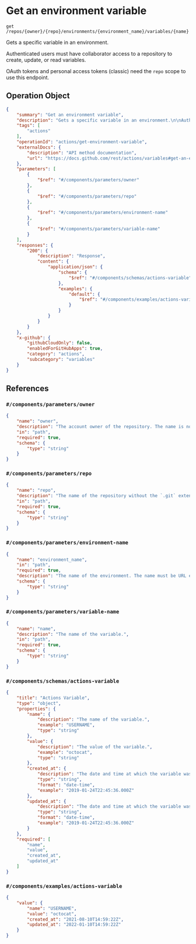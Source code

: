 # Get an environment variable

`get /repos/{owner}/{repo}/environments/{environment_name}/variables/{name}`

Gets a specific variable in an environment.

Authenticated users must have collaborator access to a repository to create, update, or read variables.

OAuth tokens and personal access tokens (classic) need the `repo` scope to use this endpoint.

## Operation Object

```json
{
    "summary": "Get an environment variable",
    "description": "Gets a specific variable in an environment.\n\nAuthenticated users must have collaborator access to a repository to create, update, or read variables.\n\nOAuth tokens and personal access tokens (classic) need the `repo` scope to use this endpoint.",
    "tags": [
        "actions"
    ],
    "operationId": "actions/get-environment-variable",
    "externalDocs": {
        "description": "API method documentation",
        "url": "https://docs.github.com/rest/actions/variables#get-an-environment-variable"
    },
    "parameters": [
        {
            "$ref": "#/components/parameters/owner"
        },
        {
            "$ref": "#/components/parameters/repo"
        },
        {
            "$ref": "#/components/parameters/environment-name"
        },
        {
            "$ref": "#/components/parameters/variable-name"
        }
    ],
    "responses": {
        "200": {
            "description": "Response",
            "content": {
                "application/json": {
                    "schema": {
                        "$ref": "#/components/schemas/actions-variable"
                    },
                    "examples": {
                        "default": {
                            "$ref": "#/components/examples/actions-variable"
                        }
                    }
                }
            }
        }
    },
    "x-github": {
        "githubCloudOnly": false,
        "enabledForGitHubApps": true,
        "category": "actions",
        "subcategory": "variables"
    }
}
```

## References

### `#/components/parameters/owner`

```json
{
    "name": "owner",
    "description": "The account owner of the repository. The name is not case sensitive.",
    "in": "path",
    "required": true,
    "schema": {
        "type": "string"
    }
}
```

### `#/components/parameters/repo`

```json
{
    "name": "repo",
    "description": "The name of the repository without the `.git` extension. The name is not case sensitive.",
    "in": "path",
    "required": true,
    "schema": {
        "type": "string"
    }
}
```

### `#/components/parameters/environment-name`

```json
{
    "name": "environment_name",
    "in": "path",
    "required": true,
    "description": "The name of the environment. The name must be URL encoded. For example, any slashes in the name must be replaced with `%2F`.",
    "schema": {
        "type": "string"
    }
}
```

### `#/components/parameters/variable-name`

```json
{
    "name": "name",
    "description": "The name of the variable.",
    "in": "path",
    "required": true,
    "schema": {
        "type": "string"
    }
}
```

### `#/components/schemas/actions-variable`

```json
{
    "title": "Actions Variable",
    "type": "object",
    "properties": {
        "name": {
            "description": "The name of the variable.",
            "example": "USERNAME",
            "type": "string"
        },
        "value": {
            "description": "The value of the variable.",
            "example": "octocat",
            "type": "string"
        },
        "created_at": {
            "description": "The date and time at which the variable was created, in ISO 8601 format':' YYYY-MM-DDTHH:MM:SSZ.",
            "type": "string",
            "format": "date-time",
            "example": "2019-01-24T22:45:36.000Z"
        },
        "updated_at": {
            "description": "The date and time at which the variable was last updated, in ISO 8601 format':' YYYY-MM-DDTHH:MM:SSZ.",
            "type": "string",
            "format": "date-time",
            "example": "2019-01-24T22:45:36.000Z"
        }
    },
    "required": [
        "name",
        "value",
        "created_at",
        "updated_at"
    ]
}
```

### `#/components/examples/actions-variable`

```json
{
    "value": {
        "name": "USERNAME",
        "value": "octocat",
        "created_at": "2021-08-10T14:59:22Z",
        "updated_at": "2022-01-10T14:59:22Z"
    }
}
```